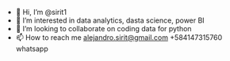 - 👋 Hi, I’m @sirit1
- 👀 I’m interested in data analytics, dasta science, power BI
- 💞️ I’m looking to collaborate on coding data for python
- 📫 How to reach me alejandro.sirit@gmail.com +584147315760 whatsapp

<!---
sirit1/sirit1 is a ✨ special ✨ repository because its `README.md` (this file) appears on your GitHub profile.
You can click the Preview link to take a look at your changes.
--->
